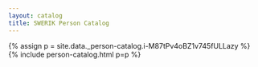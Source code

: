 ```yaml
---
layout: catalog
title: SWERIK Person Catalog
---
```

{% assign p = site.data._person-catalog.i-M87tPv4oBZ1v745fULLazy %}
{% include person-catalog.html p=p %}

